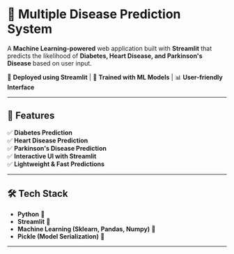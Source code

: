 # 🏥 Multiple Disease Prediction System

A **Machine Learning-powered** web application built with **Streamlit** that predicts the likelihood of **Diabetes, Heart Disease, and Parkinson's Disease** based on user input.  

🚀 **Deployed using Streamlit** | 💾 **Trained with ML Models** | 📊 **User-friendly Interface**

---

## 📌 Features

✅ **Diabetes Prediction**  
✅ **Heart Disease Prediction**  
✅ **Parkinson's Disease Prediction**  
✅ **Interactive UI with Streamlit**  
✅ **Lightweight & Fast Predictions**  

---

## 🛠️ Tech Stack

- **Python** 🐍
- **Streamlit** 🎈
- **Machine Learning (Sklearn, Pandas, Numpy)** 🤖
- **Pickle (Model Serialization)** 🔗

---

